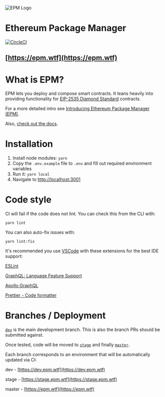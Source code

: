![EPM Logo](https://cdn.meem.wtf/epm-380x380.png)

# Ethereum Package Manager

[![CircleCI](https://dl.circleci.com/status-badge/img/gh/meemproject/epm/tree/master.svg?style=svg&circle-token=bb0d522cfc34eda3129cfa2abbf758cd04590e5f)](https://dl.circleci.com/status-badge/redirect/gh/meemproject/epm/tree/master)

## [https://epm.wtf](https://epm.wtf)

# What is EPM?

EPM lets you deploy and compose smart contracts. It leans heavily into providing functionality for [EIP-2535 Diamond Standard](https://eips.ethereum.org/EIPS/eip-2535) contracts.

For a more detailed intro see [Introducing Ethereum Package Manager (EPM)](https://paragraph.xyz/@ken/ethereum-package-manager).

Also, [check out the docs](https://docs.meem.wtf/meem-protocol/epm/ethereum-package-manager).

# Installation

1. Install node modules: `yarn`
2. Copy the `.env.example` file to `.env` and fill out required environment variables
3. Run it: `yarn local`
4. Navigate to [http://localhost:3001](http://localhost:3001)

# Code style

CI will fail if the code does not lint. You can check this from the CLI with:

`yarn lint`

You can also auto-fix issues with:

`yarn lint:fix`

It's recommended you use [VSCode](https://code.visualstudio.com/) with these extensions for the best IDE support:

[ESLint](https://marketplace.visualstudio.com/items?itemName=dbaeumer.vscode-eslint)

[GraphQL: Language Feature Support](https://marketplace.visualstudio.com/items?itemName=GraphQL.vscode-graphql)

[Apollo GraphQL](https://marketplace.visualstudio.com/items?itemName=apollographql.vscode-apollo)

[Prettier - Code formatter](https://marketplace.visualstudio.com/items?itemName=esbenp.prettier-vscode)

# Branches / Deployment

[`dev`](https://github.com/meemproject/epm/tree/dev) is the main development branch. This is also the branch PRs should be submitted against.

Once tested, code will be moved to [`stage`](https://github.com/meemproject/epm/tree/stage) and finally [`master`](https://github.com/meemproject/epm/tree/master).

Each branch corresponds to an environment that will be automatically updated via CI:

dev - [https://dev.epm.wtf](https://dev.epm.wtf)

stage - [https://stage.epm.wtf](https://stage.epm.wtf)

master - [https://epm.wtf](https://epm.wtf)
